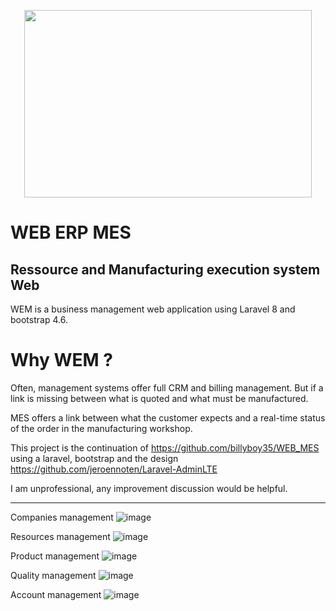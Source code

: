 

<p align="center">
  <img width="460" height="300" src="https://user-images.githubusercontent.com/75578469/127404015-3706b77f-dea3-4acb-a722-06f483de95a9.png">
</p>

# WEB ERP MES
##  Ressource and Manufacturing execution system  Web

WEM is a business management web application using Laravel 8 and bootstrap 4.6.

# Why WEM ?

Often, management systems offer full CRM and billing management. But if a link is missing between what is quoted and what must be manufactured.

MES offers a link between what the customer expects and a real-time status of the order in the manufacturing workshop.

This project is the continuation of https://github.com/billyboy35/WEB_MES using a laravel, bootstrap and the design https://github.com/jeroennoten/Laravel-AdminLTE

I am unprofessional, any improvement discussion would be helpful.

-----------------
Companies management
![image](https://user-images.githubusercontent.com/75578469/129263637-f5a7d736-dfb1-46a8-939c-53ef4f8fd6db.png)

Resources management 
![image](https://user-images.githubusercontent.com/75578469/129263721-012841a5-ff4e-4db1-8310-074ff8df674b.png)

Product management
![image](https://user-images.githubusercontent.com/75578469/133003240-b793df70-2088-43ea-9141-bf2b06f0c124.png)

Quality management 
![image](https://user-images.githubusercontent.com/75578469/129486002-763a1560-6a29-40fd-9707-2dbc756fc412.png)

Account management
![image](https://user-images.githubusercontent.com/75578469/129790685-a4322932-641f-448d-a7ac-45115896d085.png)


